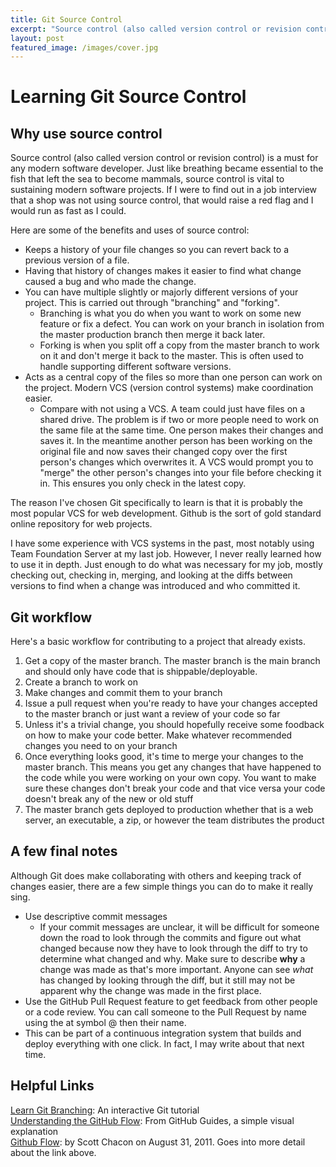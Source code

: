 ```yaml
---
title: Git Source Control
excerpt: "Source control (also called version control or revision control) is a must for any modern software developer. Just like breathing became essential to the fish that left the sea to become mammals, source control is vital to sustaining modern software projects. If I were to find out in a job interview that a shop was not using source control, that would raise a red flag and I would run as fast as I could."
layout: post
featured_image: /images/cover.jpg
---
```


# Learning Git Source Control #

## Why use source control ##

Source control (also called version control or revision control) is a must for any modern software developer. Just like breathing became essential to the fish that left the sea to become mammals, source control is vital to sustaining modern software projects. If I were to find out in a job interview that a shop was not using source control, that would raise a red flag and I would run as fast as I could.

Here are some of the benefits and uses of source control:

-	Keeps a history of your file changes so you can revert back to a previous version of a file.
-	Having that history of changes makes it easier to find what change caused a bug and who made the change.
-	You can have multiple slightly or majorly different versions of your project. This is carried out through "branching" and "forking".
	-	Branching is what you do when you want to work on some new feature or fix a defect. You can work on your branch in isolation from the master production branch then merge it back later.
	- Forking is when you split off a copy from the master branch to work on it and don't merge it back to the master. This is often used to handle supporting different software versions.
-	Acts as a central copy of the files so more than one person can work on the project. Modern VCS (version control systems) make coordination easier.
	-	Compare with not using a VCS. A team could just have files on a shared drive. The problem is if two or more people need to work on the same file at the same time. One person makes their changes and saves it. In the meantime another person has been working on the original file and now saves their changed copy over the first person's changes which overwrites it. A VCS would prompt you to "merge" the other person's changes into your file before checking it in. This ensures you only check in the latest copy.

The reason I've chosen Git specifically to learn is that it is probably the most popular VCS for web development. Github is the sort of gold standard online repository for web projects.

I have some experience with VCS systems in the past, most notably using Team Foundation Server at my last job. However, I never really learned how to use it in depth. Just enough to do what was necessary for my job, mostly checking out, checking in, merging, and looking at the diffs between versions to find when a change was introduced and who committed it.

## Git workflow ##

Here's a basic workflow for contributing to a project that already exists.

1.	Get a copy of the master branch. The master branch is the main branch and should only have code that is shippable/deployable.
2.	Create a branch to work on
3.	Make changes and commit them to your branch
4.	Issue a pull request when you're ready to have your changes accepted to the master branch or just want a review of your code so far
5.	Unless it's a trivial change, you should hopefully receive some foodback on how to make your code better. Make whatever recommended changes you need to on your branch
6. Once everything looks good, it's time to merge your changes to the master branch. This means you get any changes that have happened to the code while you were working on your own copy. You want to make sure these changes don't break your code and that vice versa your code doesn't break any of the new or old stuff
7. The master branch gets deployed to production whether that is a web server, an executable, a zip, or however the team distributes the product

## A few final notes ##

Although Git does make collaborating with others and keeping track of changes easier, there are a few simple things you can do to make it really sing.

-	Use descriptive commit messages
	-	If your commit messages are unclear, it will be difficult for someone down the road to look through the commits and figure out what changed because now they have to look through the diff to try to determine what changed and why. Make sure to describe **why** a change was made as that's more important. Anyone can see *what* has changed by looking through the diff, but it still may not be apparent why the change was made in the first place.
-	Use the GitHub Pull Request feature to get feedback from other people or a code review. You can call someone to the Pull Request by name using the at symbol @ then their name.
-	This can be part of a continuous integration system that builds and deploy everything with one click. In fact, I may write about that next time.

## Helpful Links ##

[Learn Git Branching](http://pcottle.github.io/learnGitBranching/): An interactive Git tutorial  
[Understanding the GitHub Flow](https://guides.github.com/introduction/flow/): From GitHub Guides, a simple visual explanation  
[Github Flow](http://scottchacon.com/2011/08/31/github-flow.html): by Scott Chacon on August 31, 2011. Goes into more detail about the link above.